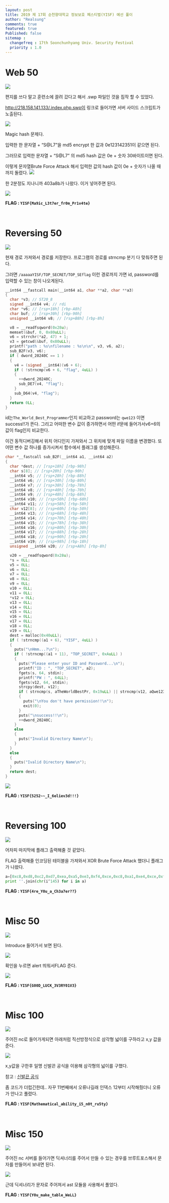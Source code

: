 ```yaml
---
layout: post
title: 2019 제 17회 순천향대학교 정보보호 페스티벌(YISF) 예선 풀이
author: "Realsung"
comments: true
featured: true
Published: false
sitemap :
  changefreq : 17th Soonchunhyang Univ. Security Festival
  priority : 1.0
---
```


# Web 50

![](https://user-images.githubusercontent.com/32904385/62957779-64c74780-be30-11e9-837b-83ab419e8911.png)

편지를 쓰다 말고 훈련소에 끌려 갔다고 해서 .swp 파일인 것을 짐작 할 수 있었다.

http://218.158.141.133/.index.php.swp이 링크로 들어가면 서버 사이드 스크립트가 노출된다.

![](https://user-images.githubusercontent.com/32904385/62957781-655fde00-be30-11e9-90cb-8d0279a80951.png)

Magic hash 문제다. 

입력한 한 문자열 + “S@L7”을 md5 encrypt 한 값과 0e123142351이 같으면 된다.

그러므로 입력한 문자열 + “S@L7” 의 md5 hash 값은 0e + 숫자 30바이트이면 된다.

<script src="https://gist.github.com/realsung/a679c092d49ae556482d534d1b3542b3.js"></script>
이렇게 문자열Brute Force Attack 해서 입력한 값의 hash 값이 0e + 숫자가 나올 때까지 돌렸다.
![](https://user-images.githubusercontent.com/32904385/62957782-65f87480-be30-11e9-8f51-66e67825a42c.png)

한 2분정도 지나니까 403a8b가 나왔다. 이거 넣어주면 된다.

![](https://user-images.githubusercontent.com/32904385/62957783-65f87480-be30-11e9-9ed7-efe723d68dce.png)

**FLAG : `YISF{Ma9ic_L3t7er_fr0m_Pr1v4te}`**

<br />

# Reversing 50

![](https://user-images.githubusercontent.com/32904385/62961011-e5894200-be36-11e9-8b95-570d15b86c80.png)

현재 경로 가져와서 경로를 저장한다. 프로그램의 경로를 strncmp 분기 다 맞춰주면 된다.

그러면 `/aaaaaYISF/TOP_SECRET/TOP_SEflag` 이런 경로까지 가면 id, password를 입력할 수 있는 창이 나오게된다.

```c
__int64 __fastcall main(__int64 a1, char **a2, char **a3)
{
  char *v3; // ST20_8
  signed __int64 v4; // rdi
  char *v6; // [rsp+18h] [rbp-A8h]
  char buf; // [rsp+30h] [rbp-90h]
  unsigned __int64 v8; // [rsp+B8h] [rbp-8h]

  v8 = __readfsqword(0x28u);
  memset(&buf, 0, 0x80uLL);
  v6 = strrchr(*a2, 47) + 1;
  v3 = getcwd(&buf, 0x80uLL);
  printf("path : %s\nfilename : %s\n\n", v3, v6, a2);
  sub_B2F(v3, v6);
  if ( dword_20240C == 1 )
  {
    v4 = (signed __int64)(v6 + 6);
    if ( !strncmp(v6 + 6, "flag", 4uLL) )
    {
      ++dword_20240C;
      sub_DE7(v4, "flag");
    }
    sub_D64(v4, "flag");
  }
  return 0LL;
}
```

id는`The_World_Best_Programmer`인지 비교하고 password는 `qwe123` 이면 success!!가 뜬다. 그리고 어떠한 변수 값이 증가하면서 어떤 if문에 들어가서v6+6의 값이 flag인지 비교한다.

이건 동적디버깅해서 위치 어디인지 가져와서 그 위치에 맞게 파일 이름을 변경했다. 또 어떤 변수 값 하나를 증가시켜서 함수에서 플래그를 생성해준다.

```c
char *__fastcall sub_B2F(__int64 a1, __int64 a2)
{
  char *dest; // [rsp+18h] [rbp-98h]
  char s[8]; // [rsp+20h] [rbp-90h]
  __int64 v5; // [rsp+28h] [rbp-88h]
  __int64 v6; // [rsp+30h] [rbp-80h]
  __int64 v7; // [rsp+38h] [rbp-78h]
  __int64 v8; // [rsp+40h] [rbp-70h]
  __int64 v9; // [rsp+48h] [rbp-68h]
  __int64 v10; // [rsp+50h] [rbp-60h]
  __int64 v11; // [rsp+58h] [rbp-58h]
  char v12[8]; // [rsp+60h] [rbp-50h]
  __int64 v13; // [rsp+68h] [rbp-48h]
  __int64 v14; // [rsp+70h] [rbp-40h]
  __int64 v15; // [rsp+78h] [rbp-38h]
  __int64 v16; // [rsp+80h] [rbp-30h]
  __int64 v17; // [rsp+88h] [rbp-28h]
  __int64 v18; // [rsp+90h] [rbp-20h]
  __int64 v19; // [rsp+98h] [rbp-18h]
  unsigned __int64 v20; // [rsp+A8h] [rbp-8h]

  v20 = __readfsqword(0x28u);
  *s = 0LL;
  v5 = 0LL;
  v6 = 0LL;
  v7 = 0LL;
  v8 = 0LL;
  v9 = 0LL;
  v10 = 0LL;
  v11 = 0LL;
  *v12 = 0LL;
  v13 = 0LL;
  v14 = 0LL;
  v15 = 0LL;
  v16 = 0LL;
  v17 = 0LL;
  v18 = 0LL;
  v19 = 0LL;
  dest = malloc(0x40uLL);
  if ( !strncmp((a1 + 6), "YISF", 4uLL) )
  {
    puts("\nHmm...?\n");
    if ( !strncmp((a1 + 11), "TOP_SECRET", 0xAuLL) )
    {
      puts("Please enter your ID and Password...\n");
      printf("ID : ", "TOP_SECRET", a2);
      fgets(s, 64, stdin);
      printf("PW : ", 64LL);
      fgets(v12, 64, stdin);
      strcpy(dest, v12);
      if ( strncmp(s, aTheWorldBestPr, 0x19uLL) || strncmp(v12, aQwe123, 6uLL) )
      {
        puts("\nYou don't have permission!!\n");
        exit(0);
      }
      puts("\nsuccess!!\n");
      ++dword_20240C;
    }
    else
    {
      puts("Invalid Directory Name\n");
    }
  }
  else
  {
    puts("Ivalid Directory Name\n");
  }
  return dest;
}
```

![](https://user-images.githubusercontent.com/32904385/62961013-e621d880-be36-11e9-97f9-7d9bf1ce4453.png)

**FLAG : `YISF{5252~~_I_6eliev3d!!!}`**

<br />

# Reversing 100

![](https://user-images.githubusercontent.com/32904385/62961249-5fb9c680-be37-11e9-9bdd-c3e646733943.png)

어차피 마지막에 플래그 출력해줄 것 같았다.

FLAG 출력해줄 인코딩된 테이블을 가져와서 XOR Brute Force Attack 했더니 플래그가 나왔다.

```python
a=[0xc8,0xd8,0xc2,0xd7,0xea,0xa5,0xe3,0xf4,0xce,0xc8,0xa1,0xe4,0xce,0xf0,0xce,0xd2,0xf9,0xa2,0xf0,0xa6,0xf4,0xe3,0xae,0xae,0xec]
print ''.join(chr(i^145) for i in a)
```

**FLAG : `YISF{4re_Y0u_a_Ch3a7er??}`**

<br />

# Misc 50

![](https://user-images.githubusercontent.com/32904385/62961794-66950900-be38-11e9-8186-29ee3e0d2b85.png)

Introduce 들어가서 보면 된다.

![](https://user-images.githubusercontent.com/32904385/62961795-66950900-be38-11e9-958d-80d2164001b5.png)

확인을 누르면 alert 띄워서FLAG 준다.

![](https://user-images.githubusercontent.com/32904385/62961803-672d9f80-be38-11e9-8af8-45447ac05421.png)

**FLAG : `YISF{G00D_LUCK_3V3RY01V3}`**

<br />

# Misc 100

![](https://user-images.githubusercontent.com/32904385/62961806-685ecc80-be38-11e9-965d-731a6b557b4d.png)

주어진 nc로 들어가게되면 아래처럼 직선방정식으로 삼각형 넓이를 구하라고 x,y 값을 준다.

![](https://user-images.githubusercontent.com/32904385/62961811-68f76300-be38-11e9-88d0-cb850c57c704.png)

x,y값을 구한후 일명 신발끈 공식을 이용해 삼각형의 넓이를 구했다.

참고 : [신발끈 공식](https://ko.wikipedia.org/wiki/신발끈_공식)

<script src="https://gist.github.com/realsung/3b7908bbaed55bc2732ac3924b495f8c.js"></script>
좀 코드가 더럽긴한데.. 자꾸 11번째에서 오류나길래 인덱스 12부터 시작해줬더니 오류가 안나고 풀렸다.

**FLAG : `YISF{Mathematical_ability_i5_n0t_ru5ty}`**

<br />

# Misc 150

![](https://user-images.githubusercontent.com/32904385/62961807-68f76300-be38-11e9-8c02-d70847411ca4.png)

주어진 nc 서버를 들어가면 딕셔너리를 주어서 만들 수 있는 경우를 브루트포스해서 문자를 만들어서 보내면 된다.

![](https://user-images.githubusercontent.com/32904385/62961809-68f76300-be38-11e9-81e7-5493ca0d853a.png)

근데 딕셔너리가 문자로 주어져서 ast 모듈을 사용해서 풀었다.

<script src="https://gist.github.com/realsung/4b18c6543a60fd26f381943119a652c3.js"></script>
**FLAG : `YISF{Y0u_make_table_WeLL}`**